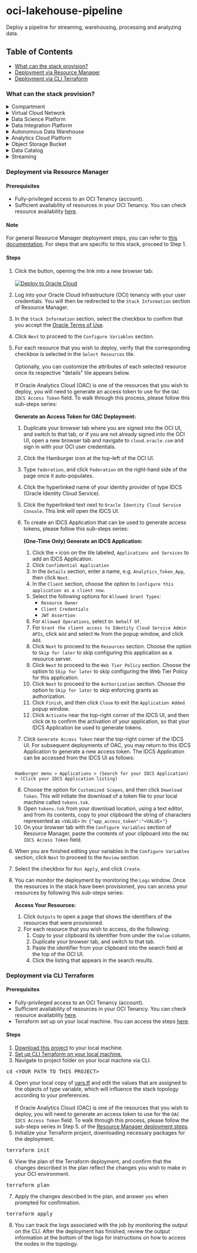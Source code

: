 # oci-lakehouse-pipeline
Deploy a pipeline for streaming, warehousing, processing and analyzing data.

## Table of Contents

- [What can the stack provision?](#what-can-the-stack-provision)
- [Deployment via Resource Manager](#deployment-via-resource-manager)
- [Deployment via CLI Terraform](#deployment-via-cli-terraform)

### What can the stack provision?
<details>
<summary>Compartment</summary>
<p></p>
<pre>
Logical container for resources, used to manage access to resources as part of Identity and Access Management (IAM).
</pre>
</details>
<details>
<summary>Virtual Cloud Network</summary>
<p></p>
<pre>
Customizable and private cloud network.
</pre>
</details>
<details>
<summary>Data Science Platform</summary>
<p></p>
<pre>
Build, train, deploy, and manage machine learning models with a data science cloud platform built for teams.
</pre>
</details>
<details>
<summary>Data Integration Platform</summary>
<p></p>
<pre>
Extract, transform and load (ETL) data for data science and analytics. Design code-free data flows into data lakes and data marts.
</pre>
</details>
<details>
<summary>Autonomous Data Warehouse</summary>
<p></p>
<pre>
Managed data warehouse service that automates provisioning, configuring, securing, tuning, scaling, and backing up of the data warehouse. It includes tools for self-service data loading, data transformations, business models, automatic insights, and built-in converged database capabilities that enable simpler queries across multiple data types and machine learning analysis.
</pre>
</details>
<details>
<summary>Analytics Cloud Platform</summary>
<p></p>
<pre>
Provides the capabilities required to address the entire analytics process from data ingestion and modeling, through data preparation and enrichment, to visualization and collaboration without compromising security and governance.
</pre>
</details>
<details>
<summary>Object Storage Bucket</summary>
<p></p>
<pre>
Securely store any type of data in its native format, with built-in redundancy.
</pre>
</details>
<details>
<summary>Data Catalog</summary>
<p></p>
<pre>
Metadata management service that helps data professionals discover data and support data governance. Designed specifically to work well with the Oracle ecosystem, it provides an inventory of assets, a business glossary, and a common metastore for data lakes.
</pre>
</details>
<details>
<summary>Streaming</summary>
<p></p>
<pre>
Real-time, serverless, Apache Kafka-compatible event streaming platform for developers and data scientists.
</pre>
</details>


### Deployment via Resource Manager
#### Prerequisites
- Fully-privileged access to an OCI Tenancy (account).
- Sufficient availability of resources in your OCI Tenancy. You can check resource availability [here](https://cloud.oracle.com/limits?region=home).
#### Note
For general Resource Manager deployment steps, you can refer to [this documentation](https://docs.oracle.com/en-us/iaas/Content/ResourceManager/Tasks/deploybutton.htm#ariaid-title4). For steps that are specific to this stack, proceed to Step 1.
#### Steps
1. Click the button, opening the link into a new browser tab:
\
\
[![Deploy to Oracle Cloud](https://oci-resourcemanager-plugin.plugins.oci.oraclecloud.com/latest/deploy-to-oracle-cloud.svg)](https://cloud.oracle.com/resourcemanager/stacks/create?region=home&zipUrl=https://github.com/scacela/oci-streaming-pipeline/archive/refs/tags/v1.0.1.zip)
2. Log into your Oracle Cloud Infrastructure (OCI) tenancy with your user credentials. You will then be redirected to the `Stack Information` section of Resource Manager.
3. In the `Stack Information` section, select the checkbox to confirm that you accept the [Oracle Terms of Use](https://cloudmarketplace.oracle.com/marketplace/content?contentId=50511634&render=inline).
4. Click `Next` to proceed to the `Configure Variables` section.
5. For each resource that you wish to deploy, verify that the corresponding checkbox is selected in the `Select Resources` tile.
\
\
Optionally, you can customize the attributes of each selected resource once its respective "details" tile appears below.
\
\
If Oracle Analytics Cloud (OAC) is one of the resources that you wish to deploy, you will need to generate an access token to use for the `OAC IDCS Access Token` field. To walk through this process, please follow this sub-steps series:
\
\
	<b>Generate an Access Token for OAC Deployment:</b>
	1. Duplicate your browser tab where you are signed into the OCI UI, and switch to that tab, or if you are not already signed into the OCI UI, open a new browser tab and navigate to `cloud.oracle.com` and sign in with your OCI user credentials.
	2. Click the Hamburger icon at the top-left of the OCI UI.
	3. Type `federation`, and click `Federation` on the right-hand side of the page once it auto-populates.
	4. Click the hyperlinked name of your identity provider of type IDCS (Oracle Identity Cloud Service).
	5. Click the hyperlinked text next to `Oracle Identity Cloud Service Console`. This link will open the IDCS UI.
	6. To create an IDCS Application that can be used to generate access tokens, please follow this sub-steps series:
\
\
		<b>(One-Time Only) Generate an IDCS Application:</b>
		1. Click the `+` icon on the tile labeled, `Applications and Services` to add an IDCS Application.
		2. Click `Confidential Application`
		3. In the `Details` section, enter a name, e.g. `Analytics_Token_App`, then click `Next`.
		4. In the `Client` section, choose the option to `Configure this application as a client now`.
		5. Select the following options for `Allowed Grant Types`:
			- `Resource Owner`
			- `Client Credentials`
			- `JWT Assertion`
		6. For `Allowed Operations`, select `On behalf Of`.
		7. For `Grant the client access to Identity Cloud Service Admin APIs`, click `Add` and select `Me` from the popup window, and click `Add`.
		8. Click `Next` to proceed to the `Resources` section. Choose the option to `Skip for later` to skip configuring this application as a resource server.
		9. Click `Next` to proceed to the `Web Tier Policy` section. Choose the option to `Skip for later` to skip configuring the Web Tier Policy for this application.
		10. Click `Next` to proceed to the `Authorization` section. Choose the option to `Skip for later` to skip enforcing grants as authorization.
		11. Click `Finish`, and then click `Close` to exit the `Application Added` popup window.
		12. Click `Activate` near the top-right corner of the IDCS UI, and then click `OK` to confirm the activation of your application, so that your IDCS Application be used to generate tokens.

	7. Click `Generate Access Token` near the top-right corner of the IDCS UI. For subsequent deployments of OAC, you may return to this IDCS Application to generate a new access token. The IDCS Application can be accessed from the IDCS UI as follows:
	```

	Hamburger menu > Applications > (Search for your IDCS Application) > (Click your IDCS Application listing)
	
	```
	8. Choose the option for `Customized Scopes`, and then click `Download Token`. This will initiate the download of a token file to your local machine called `tokens.tok`.
	9. Open `tokens.tok` from your download location, using a text editor, and from its contents, copy to your clipboard the string of characters represented as `<VALUE>` in: `{"app_access_token":"<VALUE>"}`
	10. On your browser tab with the `Configure Variables` section of Resource Manager, paste the contents of your clipboard into the `OAC IDCS Access Token` field.

6. When you are finished editing your variables in the `Configure Variables` section, click `Next` to proceed to the `Review` section.
7. Select the checkbox for `Run Apply`, and click `Create`.
8. You can monitor the deployment by monitoring the `Logs` window. Once the resources in the stack have been provisioned, you can access your resources by following this sub-steps series:
\
\
	<b>Access Your Resources:</b>
	1. Click `Outputs` to open a page that shows the identifiers of the resources that were provisioned.
	2. For each resource that you wish to access, do the following:
		1. Copy to your clipboard its identifier from under the `Value` column.
		2. Duplicate your browser tab, and switch to that tab.
		3. Paste the identifier from your clipboard into the search field at the top of the OCI UI.
		4. Click the listing that appears in the search results.

### Deployment via CLI Terraform
#### Prerequisites
- Fully-privileged access to an OCI Tenancy (account).
- Sufficient availability of resources in your OCI Tenancy. You can check resource availability [here](https://cloud.oracle.com/limits?region=home).
- Terraform set up on your local machine. You can access the steps [here](https://docs.oracle.com/en-us/iaas/Content/API/SDKDocs/terraformgetstarted.htm).
#### Steps
1. [Download this project](https://github.com/scacela/oci-streaming-pipeline/archive/refs/tags/v1.0.1.zip) to your local machine.
2. [Set up CLI Terraform on your local machine.](https://docs.oracle.com/en-us/iaas/Content/API/SDKDocs/terraformgetstarted.htm) 
3. Navigate to project folder on your local machine via CLI.
<pre>
cd &ltYOUR_PATH_TO_THIS_PROJECT&gt
</pre>
4. Open your local copy of [vars.tf](./vars.tf) and edit the values that are assigned to the objects of type variable, which will influence the stack topology according to your preferences.
\
\
If Oracle Analytics Cloud (OAC) is one of the resources that you wish to deploy, you will need to generate an access token to use for the `OAC IDCS Access Token` field. To walk through this process, please follow the sub-steps series in Step 5. of the [Resource Manager deployment steps](#deployment-via-resource-manager).
5. Initialize your Terraform project, downloading necessary packages for the deployment.
<pre>
terraform init
</pre>
6. View the plan of the Terraform deployment, and confirm that the changes described in the plan reflect the changes you wish to make in your OCI environment.
<pre>
terraform plan
</pre>
7. Apply the changes described in the plan, and answer `yes` when prompted for confirmation.
<pre>
terraform apply
</pre>
8. You can track the logs associated with the job by monitoring the output on the CLI. After the deployment has finished, review the output information at the bottom of the logs for instructions on how to access the nodes in the topology.